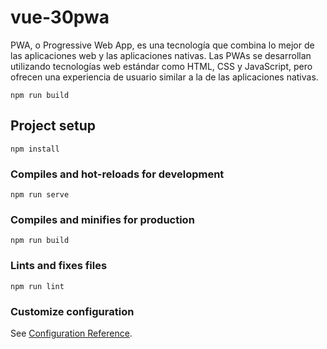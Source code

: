 # vue-30pwa
PWA, o Progressive Web App, es una tecnología que combina lo mejor de las aplicaciones web y las aplicaciones nativas. Las PWAs se desarrollan utilizando tecnologías web estándar como HTML, CSS y JavaScript, pero ofrecen una experiencia de usuario similar a la de las aplicaciones nativas. 

```
npm run build
```

## Project setup
```
npm install
```

### Compiles and hot-reloads for development
```
npm run serve
```

### Compiles and minifies for production
```
npm run build
```

### Lints and fixes files
```
npm run lint
```

### Customize configuration
See [Configuration Reference](https://cli.vuejs.org/config/).
